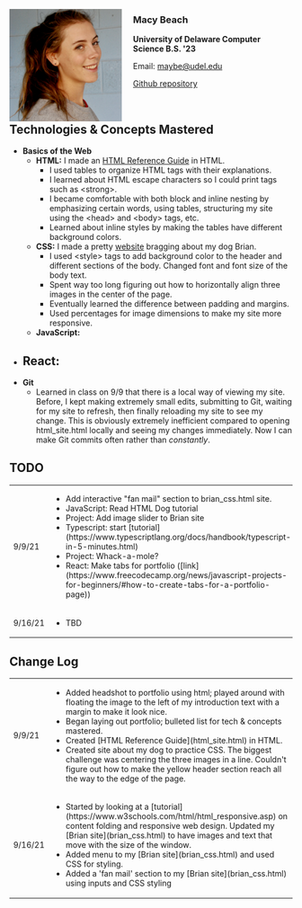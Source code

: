 
<img src="mugshot.jpeg"
     alt="Macy Beach mugshot"
     style="float: left; margin-right: 20px; width:200px;" />

### Macy Beach

**University of Delaware Computer Science B.S. '23**

Email: <maybe@udel.edu>

[Github repository](https://github.com/maybeep/maybeep.github.io.git) 

<br>

## Technologies &amp; Concepts Mastered
- **Basics of the Web**
    - **HTML:** I made an [HTML Reference Guide](html_site.html) in HTML. 
        - I used tables to organize HTML tags with their explanations. 
        - I learned about HTML escape characters so I could print tags such as &lt;strong&gt;. 
        - I became comfortable with both block and inline nesting by emphasizing certain words, using tables, structuring my site using the &lt;head&gt; and &lt;body&gt; tags, etc.
        - Learned about inline styles by making the tables have different background colors.
    - **CSS:** I made a pretty [website](brian_css.html) bragging about my dog Brian.
        - I used &lt;style&gt; tags to add background color to the header and different sections of the body. Changed font and font size of the body text.
        - Spent way too long figuring out how to horizontally align three images in the center of the page.
        - Eventually learned the difference between padding and margins.
        - Used percentages for image dimensions to make my site more responsive.
    - **JavaScript:** 
- **React:**
    -
- **Git**
    - Learned in class on 9/9 that there is a local way of viewing my site. Before, I kept making extremely small edits, submitting to Git, waiting for my site to refresh, then finally reloading my site to see my change. This is obviously extremely inefficient compared to opening html_site.html locally and seeing my changes immediately. Now I can make Git commits often rather than *constantly*.

## TODO
<table>
    <tr>
        <td> 9/9/21 </td>
        <td>
            <ul>
                <li> Add interactive "fan mail" section to brian_css.html site. </li>
                <li> JavaScript: Read HTML Dog tutorial </li>
                    <li> Project: Add image slider to Brian site </li>
                <li> Typescript: start [tutorial](https://www.typescriptlang.org/docs/handbook/typescript-in-5-minutes.html) </li>
                    <li> Project: Whack-a-mole? </li>
                <li> React: Make tabs for portfolio ([link](https://www.freecodecamp.org/news/javascript-projects-for-beginners/#how-to-create-tabs-for-a-portfolio-page)) </li>
            </ul>
        </td>
    </tr>
    <tr>
        <td> 9/16/21 </td>
        <td>
            <ul>
                <li> TBD </li>
            </ul>
        </td>
    </tr>
</table>

## Change Log
<table>
    <tr>
        <td> 9/9/21 </td>
        <td> 
            <ul>
                <li> Added headshot to portfolio using html; played around with floating the image to the left of my introduction text with a margin to make it look nice. </li>
                <li> Began laying out portfolio; bulleted list for tech & concepts mastered. </li>
                <li> Created [HTML Reference Guide](html_site.html) in HTML. </li>
                <li> Created site about my dog to practice CSS. The biggest challenge was centering the three images in a line. Couldn't figure out how to make the yellow header section reach all the way to the edge of the page. </li>
            </ul>
        </td>
    </tr>
    <tr>
        <td> 9/16/21 </td>
        <td>
            <ul>
                <li> Started by looking at a [tutorial](https://www.w3schools.com/html/html_responsive.asp) on content folding and responsive web design. Updated my [Brian site](brian_css.html) to have images and text that move with the size of the window. </li>
                <li> Added menu to my [Brian site](brian_css.html) and used CSS for styling. </li>
                <li> Added a 'fan mail' section to my [Brian site](brian_css.html) using inputs and CSS styling </li>
            </ul>
        </td>
    </tr>
</table>
